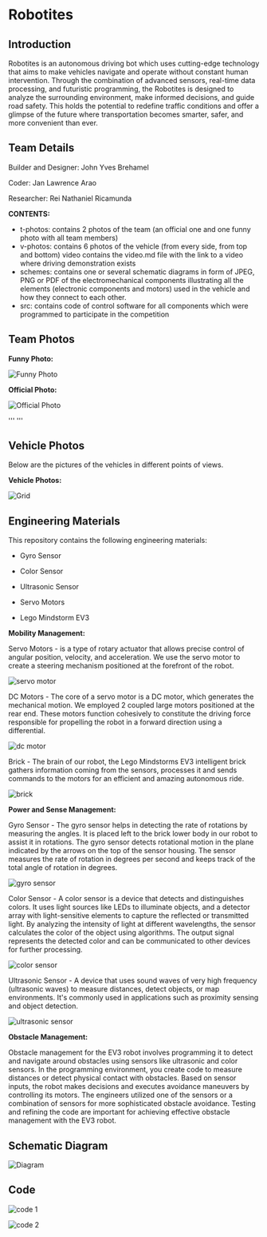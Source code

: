 Robotites
====

## Introduction

Robotites is an autonomous driving bot which uses cutting-edge technology that aims to make vehicles navigate and operate without constant human intervention. Through the combination of advanced sensors, real-time data processing, and futuristic programming, the Robotites is designed to analyze the surrounding environment, make informed decisions, and guide road safety. This holds the potential to redefine traffic conditions and offer a glimpse of the future where transportation becomes smarter, safer, and more convenient than ever. 

## Team Details

Builder and Designer: John Yves Brehamel

Coder: Jan Lawrence Arao

Researcher: Rei Nathaniel Ricamunda

**CONTENTS:**

- t-photos: contains 2 photos of the team (an official one and one funny photo with all team members)
- v-photos: contains 6 photos of the vehicle (from every side, from top and bottom)
video contains the video.md file with the link to a video where driving demonstration exists
- schemes: contains one or several schematic diagrams in form of JPEG, PNG or PDF of the electromechanical components illustrating all the elements (electronic components and motors) used in the vehicle and how they connect to each other.
- src: contains code of control software for all components which were programmed to participate in the competition

## Team Photos

**Funny Photo:**

![Funny Photo](https://github.com/binksera/Robotites--WRO--Future-Engineers/blob/a083ab65438226795b2c5ab8f770fcecfde17c20/t-photos/Funny%20Photo.jpg)

**Official Photo:**

![Official Photo](https://github.com/binksera/Robotites--WRO--Future-Engineers/blob/18c863669334f5545de85a47536bb8bfa01fd345/t-photos/Official%20Photo.png)

'''
'''

## Vehicle Photos

Below are the pictures of the vehicles in different points of views.

**Vehicle Photos:**

![Grid](https://github.com/binksera/Robotites--WRO--Future-Engineers/blob/2769bc2069a367a1bed7dd22e2609399676f91cd/v-photos/Vehicle%20Photos.png)

## Engineering Materials

This repository contains the following engineering materials:

- Gyro Sensor

- Color Sensor

- Ultrasonic Sensor

- Servo Motors

- Lego Mindstorm EV3

**Mobility Management:**

Servo Motors -  is a type of rotary actuator that allows precise control of angular position, velocity, and acceleration. We use the servo motor to create a steering mechanism positioned at the forefront of the robot.

![servo motor](https://github.com/binksera/Robotites--WRO--Future-Engineers/blob/cd57a7ce03726f133361c0f7bf3d5a8cfa8c0a66/v-photos/servo.png)

DC Motors - The core of a servo motor is a DC motor, which generates the mechanical motion. We employed 2 coupled large motors positioned at the rear end. These motors function cohesively to constitute the driving force responsible for propelling the robot in a forward direction using a differential.

![dc motor](https://github.com/binksera/Robotites--WRO--Future-Engineers/blob/cd57a7ce03726f133361c0f7bf3d5a8cfa8c0a66/v-photos/dc%20motor.png)

Brick - The brain of our robot, the Lego Mindstorms EV3 intelligent brick gathers information coming from the sensors, processes it and sends commands to the motors for an efficient and amazing autonomous ride.

![brick](https://github.com/binksera/Robotites--WRO--Future-Engineers/blob/cd57a7ce03726f133361c0f7bf3d5a8cfa8c0a66/v-photos/brick.png)


**Power and Sense Management:**

Gyro Sensor - The gyro sensor helps in detecting the rate of rotations by measuring the angles. It is placed left to the brick lower body in our robot to assist it in rotations. The gyro sensor detects rotational motion in the plane indicated by the arrows on the top of the sensor housing. The sensor measures the rate of rotation in degrees per second and keeps track of the total angle of rotation in degrees.

![gyro sensor](https://github.com/binksera/Robotites--WRO--Future-Engineers/blob/cd57a7ce03726f133361c0f7bf3d5a8cfa8c0a66/v-photos/gyro.png)

Color Sensor -  A color sensor is a device that detects and distinguishes colors. It uses light sources like LEDs to illuminate objects, and a detector array with light-sensitive elements to capture the reflected or transmitted light. By analyzing the intensity of light at different wavelengths, the sensor calculates the color of the object using algorithms. The output signal represents the detected color and can be communicated to other devices for further processing. 

![color sensor](https://github.com/binksera/Robotites--WRO--Future-Engineers/blob/cd57a7ce03726f133361c0f7bf3d5a8cfa8c0a66/v-photos/color%20sensor.png)

Ultrasonic Sensor - A device that uses sound waves of very high frequency (ultrasonic waves) to measure distances, detect objects, or map environments. It's commonly used in applications such as proximity sensing and object detection.

![ultrasonic sensor](https://github.com/binksera/Robotites--WRO--Future-Engineers/blob/cd57a7ce03726f133361c0f7bf3d5a8cfa8c0a66/v-photos/ultrasonic.png)

**Obstacle Management:**

Obstacle management for the EV3 robot involves programming it to detect and navigate around obstacles using sensors like ultrasonic and color sensors. In the programming environment, you create code to measure distances or detect physical contact with obstacles. Based on sensor inputs, the robot makes decisions and executes avoidance maneuvers by controlling its motors. The engineers utilized one of the sensors or a combination of sensors for more sophisticated obstacle avoidance. Testing and refining the code are important for achieving effective obstacle management with the EV3 robot.

## Schematic Diagram

![Diagram](https://github.com/binksera/Robotites--WRO--Future-Engineers/blob/cd57a7ce03726f133361c0f7bf3d5a8cfa8c0a66/schemes/FE%20schematic%20diagram.png)

## Code

![code 1](https://github.com/binksera/Robotites--WRO--Future-Engineers/blob/fcc8957987335fa212126e429a617433256c61e2/src/code%201.png)

![code 2](https://github.com/binksera/Robotites--WRO--Future-Engineers/blob/fcc8957987335fa212126e429a617433256c61e2/src/code%202.png)
